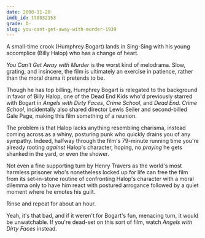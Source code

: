 ```yaml
---
date: 2008-11-28
imdb_id: tt0032153
grade: D-
slug: you-cant-get-away-with-murder-1939
---
```


A small-time crook (Humphrey Bogart) lands in Sing-Sing with his young accomplice (Billy Halop) who has a change of heart.

_You Can't Get Away with Murder_ is the worst kind of melodrama. Slow, grating, and insincere, the film is ultimately an exercise in patience, rather than the moral drama it pretends to be.

Though he has top billing, Humphrey Bogart is relegated to the background in favor of Billy Halop, one of the Dead End Kids who'd previously starred with Bogart in <span data-imdb-id="tt0029870">_Angels with Dirty Faces_</span>, <span data-imdb-id="tt0030026">_Crime School_</span>, and <span data-imdb-id="tt0028773">_Dead End_</span>. _Crime School_, incidentally also shared director Lewis Seiler and second-billed Gale Page, making this film something of a reunion.

The problem is that Halop lacks anything resembling charisma, instead coming across as a whiny, posturing punk who quickly drains you of any sympathy. Indeed, halfway through the film's 79-minute running time you're already rooting _against_ Halop's character, hoping, no _praying_ he gets shanked in the yard, or even the shower.

Not even a fine supporting turn by Henry Travers as the world's most harmless prisoner who's nonetheless locked up for life can free the film from its set-in-stone routine of confronting Halop's character with a moral dilemma only to have him react with postured arrogance followed by a quiet moment where he emotes his guilt.

Rinse and repeat for about an hour.

Yeah, it's that bad, and if it weren't for Bogart's fun, menacing turn, it would be unwatchable. If you're dead-set on this sort of film, watch _Angels with Dirty Faces_ instead.
